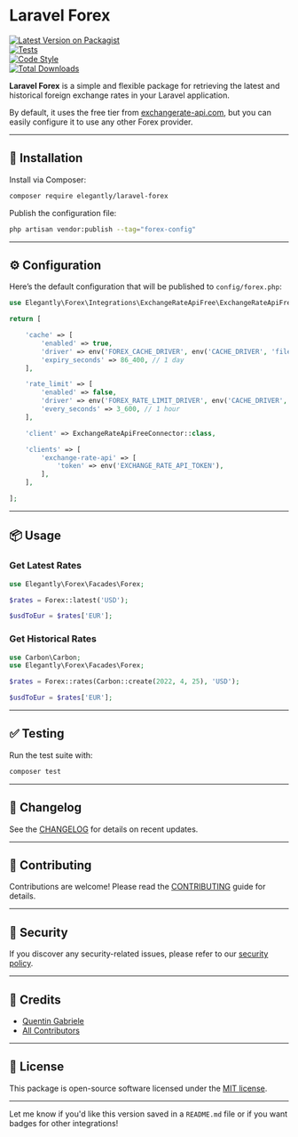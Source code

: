 # Laravel Forex

[![Latest Version on Packagist](https://img.shields.io/packagist/v/elegantly/laravel-forex.svg?style=flat-square)](https://packagist.org/packages/elegantly/laravel-forex)  
[![Tests](https://img.shields.io/github/actions/workflow/status/elegantly/laravel-forex/run-tests.yml?branch=main&label=tests&style=flat-square)](https://github.com/ElegantEngineeringTech/laravel-forex/actions?query=workflow%3Arun-tests+branch%3Amain)  
[![Code Style](https://img.shields.io/github/actions/workflow/status/elegantly/laravel-forex/fix-php-code-style-issues.yml?branch=main&label=code%20style&style=flat-square)](https://github.com/ElegantEngineeringTech/laravel-forex/actions?query=workflow%3A"Fix+PHP+code+style+issues"+branch%3Amain)  
[![Total Downloads](https://img.shields.io/packagist/dt/elegantly/laravel-forex.svg?style=flat-square)](https://packagist.org/packages/elegantly/laravel-forex)

**Laravel Forex** is a simple and flexible package for retrieving the latest and historical foreign exchange rates in your Laravel application.

By default, it uses the free tier from [exchangerate-api.com](https://www.exchangerate-api.com/), but you can easily configure it to use any other Forex provider.

---

## 🚀 Installation

Install via Composer:

```bash
composer require elegantly/laravel-forex
```

Publish the configuration file:

```bash
php artisan vendor:publish --tag="forex-config"
```

---

## ⚙️ Configuration

Here’s the default configuration that will be published to `config/forex.php`:

```php
use Elegantly\Forex\Integrations\ExchangeRateApiFree\ExchangeRateApiFreeConnector;

return [

    'cache' => [
        'enabled' => true,
        'driver' => env('FOREX_CACHE_DRIVER', env('CACHE_DRIVER', 'file')),
        'expiry_seconds' => 86_400, // 1 day
    ],

    'rate_limit' => [
        'enabled' => false,
        'driver' => env('FOREX_RATE_LIMIT_DRIVER', env('CACHE_DRIVER', 'file')),
        'every_seconds' => 3_600, // 1 hour
    ],

    'client' => ExchangeRateApiFreeConnector::class,

    'clients' => [
        'exchange-rate-api' => [
            'token' => env('EXCHANGE_RATE_API_TOKEN'),
        ],
    ],

];
```

---

## 📦 Usage

### Get Latest Rates

```php
use Elegantly\Forex\Facades\Forex;

$rates = Forex::latest('USD');

$usdToEur = $rates['EUR'];
```

### Get Historical Rates

```php
use Carbon\Carbon;
use Elegantly\Forex\Facades\Forex;

$rates = Forex::rates(Carbon::create(2022, 4, 25), 'USD');

$usdToEur = $rates['EUR'];
```

---

## ✅ Testing

Run the test suite with:

```bash
composer test
```

---

## 📄 Changelog

See the [CHANGELOG](CHANGELOG.md) for details on recent updates.

---

## 🤝 Contributing

Contributions are welcome! Please read the [CONTRIBUTING](CONTRIBUTING.md) guide for details.

---

## 🔐 Security

If you discover any security-related issues, please refer to our [security policy](../../security/policy).

---

## 🙏 Credits

-   [Quentin Gabriele](https://github.com/QuentinGab)
-   [All Contributors](../../contributors)

---

## 📃 License

This package is open-source software licensed under the [MIT license](LICENSE.md).

---

Let me know if you'd like this version saved in a `README.md` file or if you want badges for other integrations!
